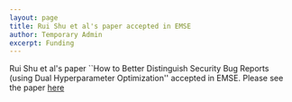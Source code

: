 ```yaml
---
layout: page
title: Rui Shu et al's paper accepted in EMSE 
author: Temporary Admin
excerpt: Funding
---
```



Rui Shu et al's paper ``How to Better Distinguish Security Bug Reports (using Dual Hyperparameter Optimization''  accepted in EMSE.   Please see the paper <a href="https://arxiv.org/abs/1911.02476">here</a>
